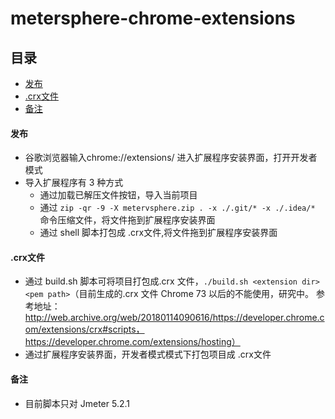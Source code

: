 # metersphere-chrome-extensions



## 目录

- [发布](#发布)
- [.crx文件](#.crx文件)
- [备注](#备注)


#### 发布

  - 谷歌浏览器输入chrome://extensions/ 进入扩展程序安装界面，打开开发者模式
  - 导入扩展程序有 3 种方式
     - 通过加载已解压文件按钮，导入当前项目
     - 通过 `zip -qr -9 -X metervsphere.zip . -x ./.git/* -x ./.idea/*` 命令压缩文件，将文件拖到扩展程序安装界面
     - 通过 shell 脚本打包成 .crx文件,将文件拖到扩展程序安装界面


#### .crx文件
   - 通过 build.sh 脚本可将项目打包成.crx 文件，`./build.sh <extension dir> <pem path>`（目前生成的.crx 文件 Chrome 73 以后的不能使用，研究中。  参考地址：http://web.archive.org/web/20180114090616/https://developer.chrome.com/extensions/crx#scripts，https://developer.chrome.com/extensions/hosting）
   - 通过扩展程序安装界面，开发者模式模式下打包项目成 .crx文件
  

#### 备注
   - 目前脚本只对 Jmeter 5.2.1
